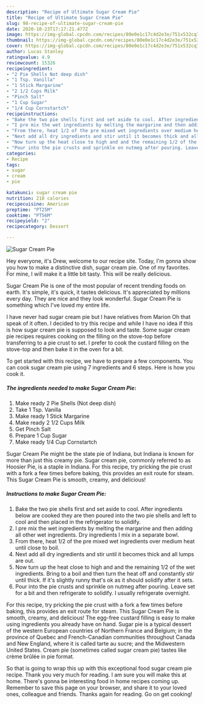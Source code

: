 ```yaml
---
description: "Recipe of Ultimate Sugar Cream Pie"
title: "Recipe of Ultimate Sugar Cream Pie"
slug: 98-recipe-of-ultimate-sugar-cream-pie
date: 2020-10-23T17:17:21.477Z
image: https://img-global.cpcdn.com/recipes/80e0e1c17c4d2e3e/751x532cq70/sugar-cream-pie-recipe-main-photo.jpg
thumbnail: https://img-global.cpcdn.com/recipes/80e0e1c17c4d2e3e/751x532cq70/sugar-cream-pie-recipe-main-photo.jpg
cover: https://img-global.cpcdn.com/recipes/80e0e1c17c4d2e3e/751x532cq70/sugar-cream-pie-recipe-main-photo.jpg
author: Lucas Stanley
ratingvalue: 4.9
reviewcount: 15326
recipeingredient:
- "2 Pie Shells Not deep dish"
- "1 Tsp. Vanilla"
- "1 Stick Margarine"
- "2 1/2 Cups Milk"
- "Pinch Salt"
- "1 Cup Sugar"
- "1/4 Cup Cornstartch"
recipeinstructions:
- "Bake the two pie shells first and set aside to cool. After ingredients below are cooked they are then poured into the two pie shells and left to cool and then placed in the refrigerator to solidify."
- "I pre mix the wet ingredients by melting the margarine and then adding all other wet ingredients. Dry ingredients I mix in a separate bowl."
- "From there, heat 1/2 of the pre mixed wet ingredients over medium heat until close to boil."
- "Next add all dry ingredients and stir until it becomes thick and all lumps are out."
- "Now turn up the heat close to high and and the remaining 1/2 of the wet ingredients. Bring to a boil and then turn the heat off and constantly stir until thick. If it&#39;s slightly runny that&#39;s ok as it should solidify after it sets."
- "Pour into the pie crusts and sprinkle on nutmeg after pouring. Leave set for a bit and then refrigerate to solidify. I usually refrigerate overnight."
categories:
- Recipe
tags:
- sugar
- cream
- pie

katakunci: sugar cream pie 
nutrition: 218 calories
recipecuisine: American
preptime: "PT25M"
cooktime: "PT56M"
recipeyield: "2"
recipecategory: Dessert

---
```



![Sugar Cream Pie](https://img-global.cpcdn.com/recipes/80e0e1c17c4d2e3e/751x532cq70/sugar-cream-pie-recipe-main-photo.jpg)

Hey everyone, it's Drew, welcome to our recipe site. Today, I'm gonna show you how to make a distinctive dish, sugar cream pie. One of my favorites. For mine, I will make it a little bit tasty. This will be really delicious.

Sugar Cream Pie is one of the most popular of recent trending foods on earth. It's simple, it's quick, it tastes delicious. It's appreciated by millions every day. They are nice and they look wonderful. Sugar Cream Pie is something which I've loved my entire life.

I have never had sugar cream pie but I have relatives from Marion Oh that speak of it often. I decided to try this recipe and while I have no idea if this is how sugar cream pie is supposed to look and taste. Some sugar cream pie recipes requires cooking on the filling on the stove-top before transferring to a pie crust to set. I prefer to cook the custard filling on the stove-top and then bake it in the oven for a bit.


To get started with this recipe, we have to prepare a few components. You can cook sugar cream pie using 7 ingredients and 6 steps. Here is how you cook it.

<!--inarticleads1-->

##### The ingredients needed to make Sugar Cream Pie:

1. Make ready 2 Pie Shells (Not deep dish)
1. Take 1 Tsp. Vanilla
1. Make ready 1 Stick Margarine
1. Make ready 2 1/2 Cups Milk
1. Get Pinch Salt
1. Prepare 1 Cup Sugar
1. Make ready 1/4 Cup Cornstartch


Sugar Cream Pie might be the state pie of Indiana, but Indiana is known for more than just this creamy pie. Sugar cream pie, commonly referred to as Hoosier Pie, is a staple in Indiana. For this recipe, try pricking the pie crust with a fork a few times before baking, this provides an exit route for steam. This Sugar Cream Pie is smooth, creamy, and delicious! 

<!--inarticleads2-->

##### Instructions to make Sugar Cream Pie:

1. Bake the two pie shells first and set aside to cool. After ingredients below are cooked they are then poured into the two pie shells and left to cool and then placed in the refrigerator to solidify.
1. I pre mix the wet ingredients by melting the margarine and then adding all other wet ingredients. Dry ingredients I mix in a separate bowl.
1. From there, heat 1/2 of the pre mixed wet ingredients over medium heat until close to boil.
1. Next add all dry ingredients and stir until it becomes thick and all lumps are out.
1. Now turn up the heat close to high and and the remaining 1/2 of the wet ingredients. Bring to a boil and then turn the heat off and constantly stir until thick. If it&#39;s slightly runny that&#39;s ok as it should solidify after it sets.
1. Pour into the pie crusts and sprinkle on nutmeg after pouring. Leave set for a bit and then refrigerate to solidify. I usually refrigerate overnight.


For this recipe, try pricking the pie crust with a fork a few times before baking, this provides an exit route for steam. This Sugar Cream Pie is smooth, creamy, and delicious! The egg-free custard filling is easy to make using ingredients you already have on hand. Sugar pie is a typical dessert of the western European countries of Northern France and Belgium; in the province of Quebec and French-Canadian communities throughout Canada and New England, where it is called tarte au sucre; and the Midwestern United States. Cream pie (sometimes called sugar cream pie) tastes like crème brûlée in pie format. 

So that is going to wrap this up with this exceptional food sugar cream pie recipe. Thank you very much for reading. I am sure you will make this at home. There's gonna be interesting food in home recipes coming up. Remember to save this page on your browser, and share it to your loved ones, colleague and friends. Thanks again for reading. Go on get cooking!
